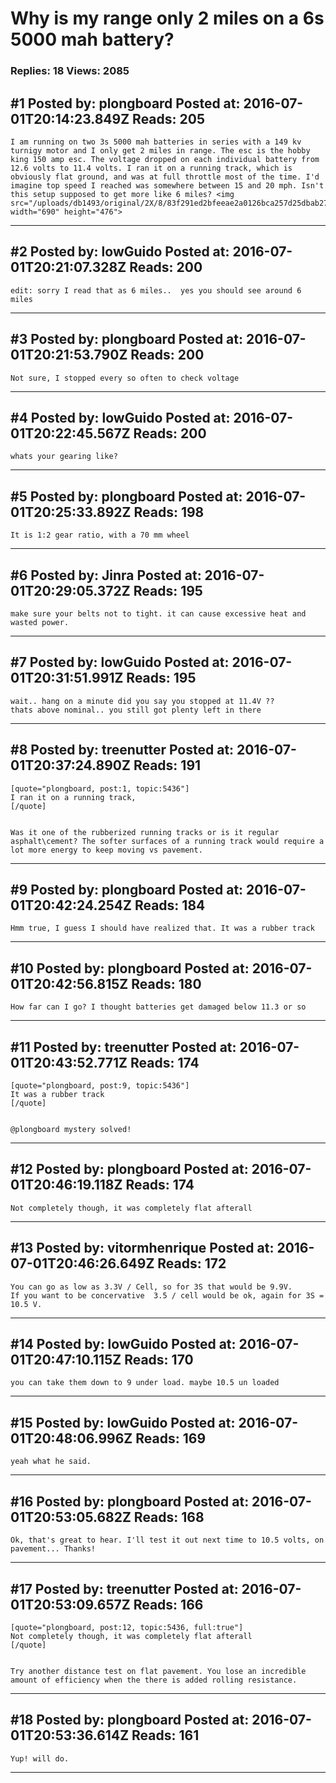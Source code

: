 # Why is my range only 2 miles on a 6s 5000 mah battery?

### Replies: 18 Views: 2085

## \#1 Posted by: plongboard Posted at: 2016-07-01T20:14:23.849Z Reads: 205

```
I am running on two 3s 5000 mah batteries in series with a 149 kv turnigy motor and I only get 2 miles in range. The esc is the hobby king 150 amp esc. The voltage dropped on each individual battery from 12.6 volts to 11.4 volts. I ran it on a running track, which is obviously flat ground, and was at full throttle most of the time. I'd imagine top speed I reached was somewhere between 15 and 20 mph. Isn't this setup supposed to get more like 6 miles? <img src="/uploads/db1493/original/2X/8/83f291ed2bfeeae2a0126bca257d25dbab274af6.png" width="690" height="476">
```

---
## \#2 Posted by: lowGuido Posted at: 2016-07-01T20:21:07.328Z Reads: 200

```
edit: sorry I read that as 6 miles..  yes you should see around 6 miles
```

---
## \#3 Posted by: plongboard Posted at: 2016-07-01T20:21:53.790Z Reads: 200

```
Not sure, I stopped every so often to check voltage
```

---
## \#4 Posted by: lowGuido Posted at: 2016-07-01T20:22:45.567Z Reads: 200

```
whats your gearing like?
```

---
## \#5 Posted by: plongboard Posted at: 2016-07-01T20:25:33.892Z Reads: 198

```
It is 1:2 gear ratio, with a 70 mm wheel
```

---
## \#6 Posted by: Jinra Posted at: 2016-07-01T20:29:05.372Z Reads: 195

```
make sure your belts not to tight. it can cause excessive heat and wasted power.
```

---
## \#7 Posted by: lowGuido Posted at: 2016-07-01T20:31:51.991Z Reads: 195

```
wait.. hang on a minute did you say you stopped at 11.4V ??
thats above nominal.. you still got plenty left in there
```

---
## \#8 Posted by: treenutter Posted at: 2016-07-01T20:37:24.890Z Reads: 191

```
[quote="plongboard, post:1, topic:5436"]
I ran it on a running track,
[/quote]


Was it one of the rubberized running tracks or is it regular asphalt\cement? The softer surfaces of a running track would require a lot more energy to keep moving vs pavement.
```

---
## \#9 Posted by: plongboard Posted at: 2016-07-01T20:42:24.254Z Reads: 184

```
Hmm true, I guess I should have realized that. It was a rubber track
```

---
## \#10 Posted by: plongboard Posted at: 2016-07-01T20:42:56.815Z Reads: 180

```
How far can I go? I thought batteries get damaged below 11.3 or so
```

---
## \#11 Posted by: treenutter Posted at: 2016-07-01T20:43:52.771Z Reads: 174

```
[quote="plongboard, post:9, topic:5436"]
It was a rubber track
[/quote]


@plongboard mystery solved!
```

---
## \#12 Posted by: plongboard Posted at: 2016-07-01T20:46:19.118Z Reads: 174

```
Not completely though, it was completely flat afterall
```

---
## \#13 Posted by: vitormhenrique Posted at: 2016-07-01T20:46:26.649Z Reads: 172

```
You can go as low as 3.3V / Cell, so for 3S that would be 9.9V.
If you want to be concervative  3.5 / cell would be ok, again for 3S = 10.5 V.
```

---
## \#14 Posted by: lowGuido Posted at: 2016-07-01T20:47:10.115Z Reads: 170

```
you can take them down to 9 under load. maybe 10.5 un loaded
```

---
## \#15 Posted by: lowGuido Posted at: 2016-07-01T20:48:06.996Z Reads: 169

```
yeah what he said.
```

---
## \#16 Posted by: plongboard Posted at: 2016-07-01T20:53:05.682Z Reads: 168

```
Ok, that's great to hear. I'll test it out next time to 10.5 volts, on pavement... Thanks!
```

---
## \#17 Posted by: treenutter Posted at: 2016-07-01T20:53:09.657Z Reads: 166

```
[quote="plongboard, post:12, topic:5436, full:true"]
Not completely though, it was completely flat afterall
[/quote]


Try another distance test on flat pavement. You lose an incredible amount of efficiency when the there is added rolling resistance.
```

---
## \#18 Posted by: plongboard Posted at: 2016-07-01T20:53:36.614Z Reads: 161

```
Yup! will do.
```

---
